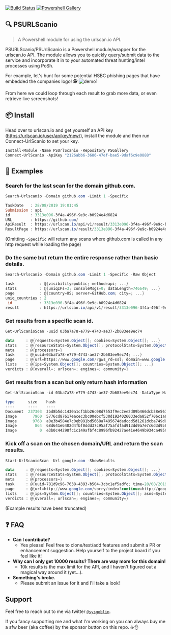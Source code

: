 [![Build Status](https://dev.azure.com/cbaylissmk2/github%20projects/_apis/build/status/sysgoblin.PSURLScanio?branchName=dev)](https://dev.azure.com/cbaylissmk2/github%20projects/_build/latest?definitionId=2&branchName=dev)
[![Powershell Gallery](https://img.shields.io/badge/PSGallery-1.0-success)](https://www.powershellgallery.com/packages/PSUrlScanio/1.0)

## 🔍 PSURLScanio
> A Powershell module for using the urlscan.io API.

PSURLScanio/PSUrlScanio is a Powershell module/wrapper for the urlscan.io API. The module allows you to quickly query/submit data to the service and incorporate it in to your automated threat hunting/intel processes using PoSh.

For example, let's hunt for some potential HSBC phishing pages that have embedded the companies logo! 🕵️‍
![demo1](https://i.imgur.com/EuqSwoO.gif)

From here we could loop through each result to grab more data, or even retrieve live screenshots!

## 📦 Install
Head over to urlscan.io and get yourself an API key (https://urlscan.io/user/apikey/new/), install the module and then run Connect-UrlScanio to set your key.
```powershell
Install-Module -Name PSUrlScanio -Repository PSGallery
Connect-UrlScanio -ApiKey "2126abb6-3686-47ef-bae5-9daf6c9e0888"
```

## 📜 Examples
### Search for the last scan for the domain github.com.
```powershell
Search-Urlscanio -Domain github.com -Limit 1 -Specific

TaskDate   : 28/08/2019 19:01:45
Submission : api
id         : 3313e096-3f4a-496f-9e9c-b0924e4d6824
URL        : https://github.com/
ApiResult  : https://urlscan.io/api/v1/result/3313e096-3f4a-496f-9e9c-b0924e4d6824
ResultPage : https://urlscan.io/result/3313e096-3f4a-496f-9e9c-b0924e4d6824
```
(Omitting ```-Specific``` will return any scans where github.com is called in any http request while loading the page)

### Do the same but return the entire response rather than basic details.
```powershell
Search-Urlscanio -Domain github.com -Limit 1 -Specific -Raw Object

task           : @{visibility=public; method=api; ...}
stats          : @{uniqIPs=3; consoleMsgs=0; dataLength=746649; ...}
page           : @{country=US; server=GitHub.com; city=; ...}
uniq_countries : 2
_id            : 3313e096-3f4a-496f-9e9c-b0924e4d6824
result         : https://urlscan.io/api/v1/result/3313e096-3f4a-496f-9e9c-b0924e4d6824
```

### Get results from a specific scan id.
```powershell
Get-UrlScanioScan -uuid 03ba7a78-e779-4743-ae37-2b683ee9ec74

data     : @{requests=System.Object[]; cookies=System.Object[]; ...}
stats    : @{resourceStats=System.Object[]; protocolStats=System.Object[]; ...}
meta     : @{processors=}
task     : @{uuid=03ba7a78-e779-4743-ae37-2b683ee9ec74; ...}
page     : @{url=https://www.google.com/?gws_rd=ssl; domain=www.google.com; ...}
lists    : @{ips=System.Object[]; countries=System.Object[]; ...}
verdicts : @{overall=; urlscan=; engines=; community=}
```

### Get results from a scan but only return hash information
```powershell
Get-UrlScanioScan -id 03ba7a78-e779-4743-ae37-2b683ee9ec74 -DataType Hashes

type      size    hash                                                              url
----      ----    ----                                                              ---
Document  237303  3bd8b5dc1430a1cf1bb26c08d7553f9ec2ee2d09b466dcb38e5674e7c368bf9b  https://www.google.com/?...
Image       7960  5776cd87617eacec3bc00ebcf530d1924026033eda852f706c1a675a98915826  https://www.google.com/images/...
Image       9768  a0e3b4584e7c0eb991bd5668a7495674dadccd5d1261dcba749d03700c5bceaa  https://ssl.gstatic.com/gb/...
Image        864  68d641e6402d4fbf0ddd37c95af75afdfad913dd9a7e7c6d3d9589b81512a12e  https://www.gstatic.com/images/...
Image          0  e3b0c44298fc1c149afbf4c8996fb92427ae41e4649b934ca495991b7852b855  https://consent.google.com/...
```

### Kick off a scan on the chosen domain/URL and return the scan results.
```powershell
Start-UrlScanioScan -Url google.com -ShowResults

data     : @{requests=System.Object[]; cookies=System.Object[]; ...}
stats    : @{resourceStats=System.Object[]; protocolStats=System.Object[]; tlsStats=System.Object[]; ...}
meta     : @{processors=}
task     : @{uuid=781d9c96-7638-4393-b504-3cbc1ef5adfc; time=28/08/2019 19:58:22; ...}
page     : @{url=http://www.google.com/sorry/index?continue=http://google.com/&q=EhAqAQT4AZJUFAAAAAAAAAACGN65m-sFIhkA8aeDS4ML-09ouMDyyvDlbF81DD9ZWHvMMgFy; ...}
lists    : @{ips=System.Object[]; countries=System.Object[]; asns=System.Object[]; domains=System.Object[]; servers=System.Object[]; urls=System.Object[]; linkDomains=System.Object[]; certificates=System.Object[]; hashes=System.Object[]}
verdicts : @{overall=; urlscan=; engines=; community=}
```
(Example results have been truncated)

## ❓ FAQ

 - **Can I contribute?**
   - Yes please! Feel free to clone/test/add features and submit a PR or enhancement suggestion. Help yourself to the project board if you feel like it!
 - **Why can I only get 10000 results? There are way more for this domain!**
   - 10k results is the max limit for the API, and I haven't figured out a magical way around it (yet...).
 - **Something's broke.**
   - Please submit an issue for it and I'll take a look!

## Support

Feel free to reach out to me via twitter <a href="https://twitter.com/sysgoblin" target="_blank">`@sysgoblin`</a>.

If you fancy supporting me and what I'm working on you can always buy me a sfw beer (aka coffee) by the sponsor button on this repo. ☕👌